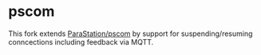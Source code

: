 # pscom

This fork extends [ParaStation/pscom](https://github.com/ParaStation/pscom) by support for suspending/resuming conncections including feedback via MQTT.
